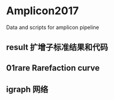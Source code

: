# Amplicon2017
Data and scripts for amplicon pipeline

## result 扩增子标准结果和代码

## 01rare Rarefaction curve


## igraph 网络




